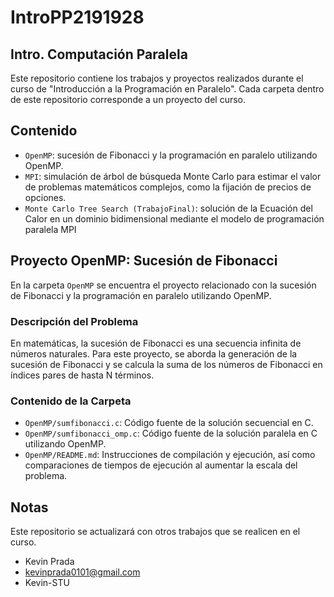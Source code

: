 # IntroPP2191928

## Intro. Computación Paralela

Este repositorio contiene los trabajos y proyectos realizados durante el curso de "Introducción a la Programación en Paralelo". Cada carpeta dentro de este repositorio corresponde a un proyecto del curso.

## Contenido

- `OpenMP`: sucesión de Fibonacci y la programación en paralelo utilizando OpenMP.
- `MPI`: simulación de árbol de búsqueda Monte Carlo para estimar el valor de problemas matemáticos complejos, como la fijación de precios de opciones.
- `Monte Carlo Tree Search (TrabajoFinal)`: solución de la Ecuación del Calor en un dominio bidimensional mediante el modelo de programación paralela MPI 

## Proyecto OpenMP: Sucesión de Fibonacci

En la carpeta `OpenMP` se encuentra el proyecto relacionado con la sucesión de Fibonacci y la programación en paralelo utilizando OpenMP.

### Descripción del Problema

En matemáticas, la sucesión de Fibonacci es una secuencia infinita de números naturales. Para este proyecto, se aborda la generación de la sucesión de Fibonacci y se calcula la suma de los números de Fibonacci en índices pares de hasta N términos.

### Contenido de la Carpeta

- `OpenMP/sumfibonacci.c`: Código fuente de la solución secuencial en C.
- `OpenMP/sumfibonacci_omp.c`: Código fuente de la solución paralela en C utilizando OpenMP.
- `OpenMP/README.md`: Instrucciones de compilación y ejecución, así como comparaciones de tiempos de ejecución al aumentar la escala del problema.

## Notas

Este repositorio se actualizará con otros trabajos que se realicen en el curso.


- Kevin Prada
- kevinprada0101@gmail.com
- Kevin-STU


